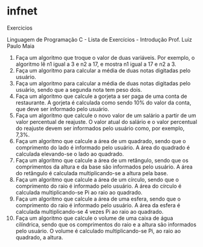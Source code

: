 infnet
======

Exercicios

Linguagem de Programação C - Lista de Exercícios  - Introdução 
Prof. Luiz Paulo Maia

1. Faça um algoritmo que troque o valor de duas variáveis. Por exemplo, o algoritmo lê n1 igual a 3 e n2 a 17, e mostra n1 igual a 17 e n2 a 3.
2. Faça um algoritmo para calcular a média de duas notas digitadas pelo usuário.
3. Faça um algoritmo para calcular a média de duas notas digitadas pelo usuário, sendo que a segunda nota tem peso dois.
4. Faça um algoritmo que calcule a gorjeta a ser paga de uma conta de restaurante. A gorjeta é calculada como sendo 10% do valor da conta, que deve ser informado pelo usuário.
5. Faça um algoritmo que calcule o novo valor de um salário a partir de um valor percentual de reajuste. O valor atual do salário e o valor percentual do reajuste devem ser informados pelo usuário como, por exemplo, 7,3%.
6. Faça um algoritmo que calcule a área de um quadrado, sendo que o comprimento do lado é informado pelo usuário. A área do quadrado é calculada elevando-se o lado ao quadrado.
7. Faça um algoritmo que calcule a área de um retângulo, sendo que os comprimentos da altura e da base são informados pelo usuário. A área do retângulo é calculada multiplicando-se a altura pela base.
8. Faça um algoritmo que calcule a área de um círculo, sendo que o comprimento do raio é informado pelo usuário. A área do círculo é calculada multiplicando-se Pi ao raio ao quadrado.
9. Faça um algoritmo que calcule a área de uma esfera, sendo que o comprimento do raio é informado pelo usuário. A área da esfera é calculada multiplicando-se 4 vezes Pi ao raio ao quadrado.
10. Faça um algoritmo que calcule o volume de uma caixa de água cilíndrica, sendo que os comprimentos do raio e a altura são informados pelo usuário. O volume é calculado multiplicando-se Pi, ao raio ao quadrado, a altura.
